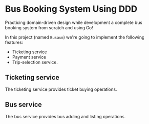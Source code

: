 # Bus Booking System Using DDD

Practicing domain-driven design while development a complete bus booking system from scratch and using Go!

In this project (named `Busaum`) we're going to implement the following features:

- Ticketing service
- Payment service
- Trip-selection service.

## Ticketing service

The ticketing service provides ticket buying operations.

## Bus service

The bus service provides bus adding and listing operations.
